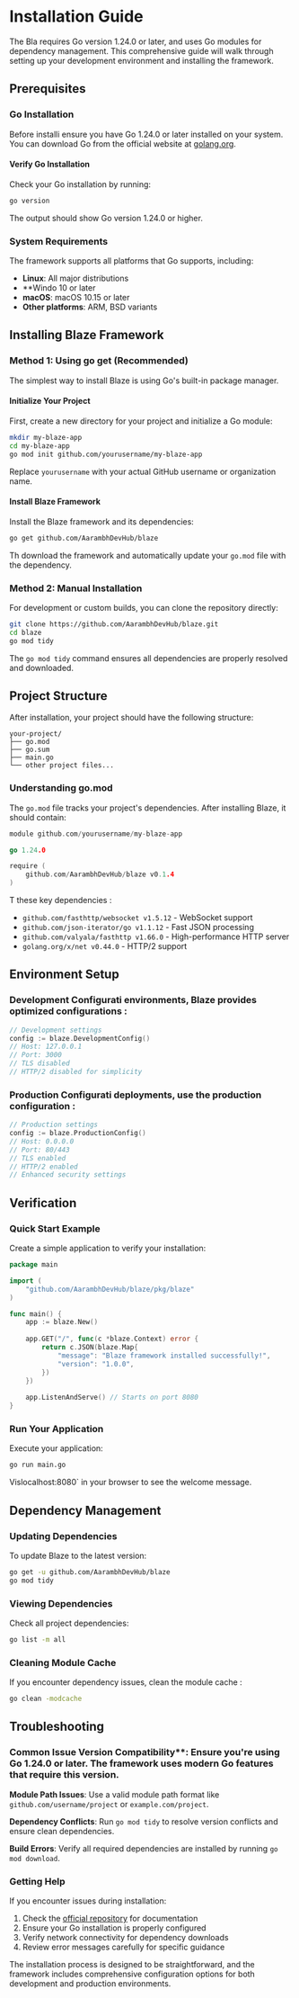# Installation Guide

The Bla requires Go version 1.24.0 or later, and uses Go modules for dependency management. This comprehensive guide will walk through setting up your development environment and installing the framework.

## Prerequisites

### Go Installation

Before installi ensure you have Go 1.24.0 or later installed on your system. You can download Go from the official website at [golang.org](https://go.dev/doc/install).

#### Verify Go Installation

Check your Go installation by running:

```bash
go version
```

The output should show Go version 1.24.0 or higher.

### System Requirements

The framework supports all platforms that Go supports, including:

- **Linux**: All major distributions
- **Windo 10 or later
- **macOS**: macOS 10.15 or later
- **Other platforms**: ARM, BSD variants

## Installing Blaze Framework

### Method 1: Using go get (Recommended)

The simplest way to install Blaze is using Go's built-in package manager.

#### Initialize Your Project

First, create a new directory for your project and initialize a Go module:

```bash
mkdir my-blaze-app
cd my-blaze-app
go mod init github.com/yourusername/my-blaze-app
```

Replace `yourusername` with your actual GitHub username or organization name.

#### Install Blaze Framework

Install the Blaze framework and its dependencies:

```bash
go get github.com/AarambhDevHub/blaze
```

Th download the framework and automatically update your `go.mod` file with the dependency.

### Method 2: Manual Installation

For development or custom builds, you can clone the repository directly:

```bash
git clone https://github.com/AarambhDevHub/blaze.git
cd blaze
go mod tidy
```

The `go mod tidy` command ensures all dependencies are properly resolved and downloaded.

## Project Structure

After installation, your project should have the following structure:

```
your-project/
├── go.mod
├── go.sum
├── main.go
└── other project files...
```

### Understanding go.mod

The `go.mod` file tracks your project's dependencies. After installing Blaze, it should contain:

```go
module github.com/yourusername/my-blaze-app

go 1.24.0

require (
    github.com/AarambhDevHub/blaze v0.1.4
)
```

T these key dependencies :

- `github.com/fasthttp/websocket v1.5.12` - WebSocket support
- `github.com/json-iterator/go v1.1.12` - Fast JSON processing  
- `github.com/valyala/fasthttp v1.66.0` - High-performance HTTP server
- `golang.org/x/net v0.44.0` - HTTP/2 support

## Environment Setup

### Development Configurati environments, Blaze provides optimized configurations :

```go
// Development settings
config := blaze.DevelopmentConfig()
// Host: 127.0.0.1
// Port: 3000
// TLS disabled
// HTTP/2 disabled for simplicity
```

### Production Configurati deployments, use the production configuration :

```go
// Production settings  
config := blaze.ProductionConfig()
// Host: 0.0.0.0
// Port: 80/443
// TLS enabled
// HTTP/2 enabled
// Enhanced security settings
```

## Verification

### Quick Start Example

Create a simple application to verify your installation:

```go
package main

import (
    "github.com/AarambhDevHub/blaze/pkg/blaze"
)

func main() {
    app := blaze.New()
    
    app.GET("/", func(c *blaze.Context) error {
        return c.JSON(blaze.Map{
            "message": "Blaze framework installed successfully!",
            "version": "1.0.0",
        })
    })
    
    app.ListenAndServe() // Starts on port 8080
}
```

### Run Your Application

Execute your application:

```bash
go run main.go
```

Vislocalhost:8080` in your browser to see the welcome message.

## Dependency Management

### Updating Dependencies

To update Blaze to the latest version:

```bash
go get -u github.com/AarambhDevHub/blaze
go mod tidy
```

### Viewing Dependencies

Check all project dependencies:

```bash
go list -m all
```

### Cleaning Module Cache

If you encounter dependency issues, clean the module cache :

```bash
go clean -modcache
```

## Troubleshooting

### Common Issue Version Compatibility**: Ensure you're using Go 1.24.0 or later. The framework uses modern Go features that require this version.

**Module Path Issues**: Use a valid module path format like `github.com/username/project` or `example.com/project`.

**Dependency Conflicts**: Run `go mod tidy` to resolve version conflicts and ensure clean dependencies.

**Build Errors**: Verify all required dependencies are installed by running `go mod download`.

### Getting Help

If you encounter issues during installation:

1. Check the [official repository](https://github.com/AarambhDevHub/blaze) for documentation
2. Ensure your Go installation is properly configured
3. Verify network connectivity for dependency downloads
4. Review error messages carefully for specific guidance

The installation process is designed to be straightforward, and the framework includes comprehensive configuration options for both development and production environments.